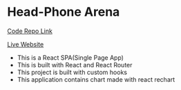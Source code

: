 # Head-Phone Arena

[Code Repo Link](https://github.com/mabuhanifa/headset-router)

[Live Website](https://sonyheadset.netlify.app)

- This is a React SPA(Single Page App)
- This is built with React and React Router
- This project is built with custom hooks
- This application contains chart made with react rechart
